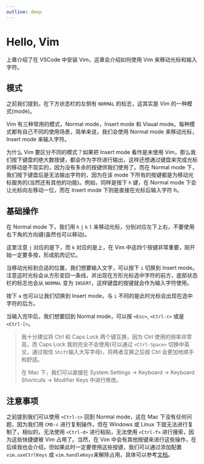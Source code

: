 ```yaml
---
outline: deep
---
```


# Hello, Vim

上章介绍了在 VSCode 中安装 Vim，这章会介绍如何使用 Vim 来移动光标和输入字符。

## 模式

之前我们提到，在下方状态栏的左侧有 `NORMAL` 的标志，这其实是 Vim 的一种模式(mode)。

Vim 有三种常用的模式，Normal mode，Insert mode 和 Visual mode。每种模式都有自己不同的使用场景，简单来说，我们会使用 Normal mode 来移动光标，Insert mode 来输入字符。

为什么 Vim 要区分不同的模式？如果把 Insert mode 看作是未使用 Vim，那么我们按下键盘的绝大数按键，都会作为字符进行输出，这样还想通过键盘来完成光标的移动是不现实的，因为没有多余的按键供我们使用了。而在 Normal mode 下，我们按下键盘后是无法输出字符的，因为在该 mode 下所有的按键都是为移动光标服务的(当然还有其他的功能)。例如，同样是按下 `h` 键，在 Normal mode 下会让光标向左移动一位，而在 Insert mode 下则是直接在光标后输入字符 h。

## 基础操作

在 Normal mode 下，我们用 `h` `j` `k` `l` 来移动光标，分别对应左下上右，不要使用右下角的方向键(虽然也可以移动)。

这里注意 `j` 对应的是下，而 `k` 对应的是上，在 Vim 中这四个按键非常重要，刚开始一定要多按，形成肌肉记忆。

当移动光标到合适的位置，我们想要输入文字，可以按下 `i` 切换到 Insert mode。注意这时光标会从方形变回一条线，并出现在方形光标选中字符的前方，底部状态栏的标志也会从 `NORMAL` 变为 `INSERT`，这样键盘的按键就会作为输入字符使用。

按下 `a` 也可以让我们切换到 Insert mode，与 `i` 不同的是此时光标会出现在选中字符的后方。

当输入完毕后，我们想要回到 Normal mode，可以按 `<Esc>`, `<Ctrl-c>` 或是 `<Ctrl-[>`。

> 我十分建议将 Ctrl 和 Caps Lock 两个键互换，因为 Ctrl 使用的频率非常高，而 Caps Lock 我则完全不会使用(可以通过 `<Ctrl-Space>` 切换中英文，通过按住 `Shift`输入大写字母)，将两者互换之后按 Ctrl 会更加地顺手和舒适。
>
> 在 Mac 下，我们可以直接在 System Settings -> Keyboard -> Keyboard Shortcuts -> Modifier Keys 中进行修改。

## 注意事项

之前提到我们可以使用 `<Ctrl-c>` 回到 Normal mode，这在 Mac 下没有任何问题，因为我们用 `CMD-c` 进行复制操作，但在 Windows 或 Linux 下就无法进行复制了，相似的，无法使用 `<Ctrl-d>` 进行粘贴，无法使用 `<Ctrl-f>` 进行搜索，因为这些快捷键被 Vim 占用了。当然，在 Vim 中会有其他按键来进行这些操作，在后续我也会介绍，但如果此时一定要使用这些按键，我们可以通过添加配置 `vim.useCtrlKeys` 或 `vim.handleKeys`来解除占用，具体可以参考[文档](https://github.com/VSCodeVim/Vim)。
